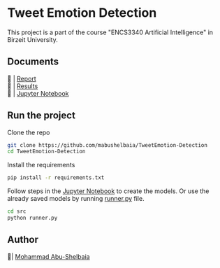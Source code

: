 # **Tweet Emotion Detection**
This project is a part of the course "ENCS3340 Artificial Intelligence" in Birzeit University.
## **Documents** 
🔗 | [Report](docs/PDF/report_final.pdf)      
🔗 | [Results](docs/PDF/results.pdf)    
🔗 | [Jupyter Notebook](src/main.ipynb)     

## **Run the project**
Clone the repo
```bash 
git clone https://github.com/mabushelbaia/TweetEmotion-Detection
cd TweetEmotion-Detection
```
Install the requirements
```bash
pip install -r requirements.txt
```
Follow steps in the [Jupyter Notebook](src/main.ipynb) to create the models. Or use the already saved models by running [runner.py](src/runner.py) file. 
```bash
cd src
python runner.py
```

## **Author**
👨| [Mohammad Abu-Shelbaia](https://github.com/mabushelbaia)


